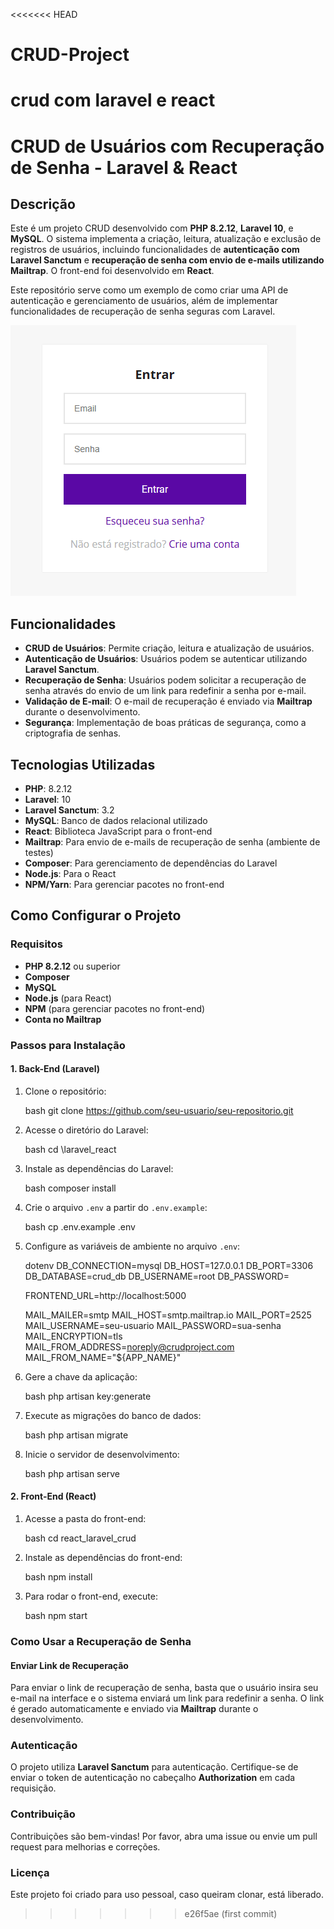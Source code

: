 <<<<<<< HEAD
# CRUD-Project
crud com laravel e react
=======
# CRUD de Usuários com Recuperação de Senha - Laravel & React

## Descrição

Este é um projeto CRUD desenvolvido com **PHP 8.2.12**, **Laravel 10**, e **MySQL**. O sistema implementa a criação, leitura, atualização e exclusão de registros de usuários, incluindo funcionalidades de **autenticação com Laravel Sanctum** e **recuperação de senha com envio de e-mails utilizando Mailtrap**. O front-end foi desenvolvido em **React**.

Este repositório serve como um exemplo de como criar uma API de autenticação e gerenciamento de usuários, além de implementar funcionalidades de recuperação de senha seguras com Laravel.

![Gif do projeto](./projeto.gif)


## Funcionalidades

- **CRUD de Usuários**: Permite criação, leitura e atualização de usuários.
- **Autenticação de Usuários**: Usuários podem se autenticar utilizando **Laravel Sanctum**.
- **Recuperação de Senha**: Usuários podem solicitar a recuperação de senha através do envio de um link para redefinir a senha por e-mail.
- **Validação de E-mail**: O e-mail de recuperação é enviado via **Mailtrap** durante o desenvolvimento.
- **Segurança**: Implementação de boas práticas de segurança, como a criptografia de senhas.

## Tecnologias Utilizadas

- **PHP**: 8.2.12
- **Laravel**: 10
- **Laravel Sanctum**: 3.2
- **MySQL**: Banco de dados relacional utilizado
- **React**: Biblioteca JavaScript para o front-end
- **Mailtrap**: Para envio de e-mails de recuperação de senha (ambiente de testes)
- **Composer**: Para gerenciamento de dependências do Laravel
- **Node.js**: Para o React
- **NPM/Yarn**: Para gerenciar pacotes no front-end

## Como Configurar o Projeto

### Requisitos

- **PHP 8.2.12** ou superior
- **Composer**
- **MySQL**
- **Node.js** (para React)
- **NPM** (para gerenciar pacotes no front-end)
- **Conta no Mailtrap**

### Passos para Instalação

#### 1. Back-End (Laravel)

1. Clone o repositório:

   bash
   git clone https://github.com/seu-usuario/seu-repositorio.git
   

2. Acesse o diretório do Laravel:

   bash
   cd \laravel_react
   

3. Instale as dependências do Laravel:

   bash
   composer install
   

4. Crie o arquivo `.env` a partir do `.env.example`:

   bash
   cp .env.example .env
   

5. Configure as variáveis de ambiente no arquivo `.env`:


	dotenv
   DB_CONNECTION=mysql
   DB_HOST=127.0.0.1
   DB_PORT=3306
   DB_DATABASE=crud_db
   DB_USERNAME=root
   DB_PASSWORD=

   FRONTEND_URL=http://localhost:5000

   MAIL_MAILER=smtp
   MAIL_HOST=smtp.mailtrap.io
   MAIL_PORT=2525
   MAIL_USERNAME=seu-usuario
   MAIL_PASSWORD=sua-senha
   MAIL_ENCRYPTION=tls
   MAIL_FROM_ADDRESS=noreply@crudproject.com
   MAIL_FROM_NAME="${APP_NAME}"
   

6. Gere a chave da aplicação:

   bash
   php artisan key:generate
   

7. Execute as migrações do banco de dados:

   bash
   php artisan migrate
   

8. Inicie o servidor de desenvolvimento:

   bash
   php artisan serve
   

#### 2. Front-End (React)

1. Acesse a pasta do front-end:

   bash
   cd react_laravel_crud
   

2. Instale as dependências do front-end:

   bash
   npm install
   

3. Para rodar o front-end, execute:

   bash
   npm start
   

### Como Usar a Recuperação de Senha

#### Enviar Link de Recuperação

Para enviar o link de recuperação de senha, basta que o usuário insira seu e-mail na interface e o sistema enviará um link para redefinir a senha. O link é gerado automaticamente e enviado via **Mailtrap** durante o desenvolvimento.

### Autenticação

O projeto utiliza **Laravel Sanctum** para autenticação. Certifique-se de enviar o token de autenticação no cabeçalho **Authorization** em cada requisição.

### Contribuição

Contribuições são bem-vindas! Por favor, abra uma issue ou envie um pull request para melhorias e correções.

### Licença

Este projeto foi criado para uso pessoal, caso queiram clonar, está liberado.
>>>>>>> e26f5ae (first commit)
